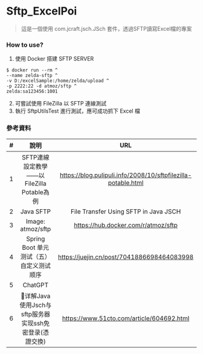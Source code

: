# Sftp_ExcelPoi

> 這是一個使用 com.jcraft.jsch.JSch 套件，透過SFTP讀寫Excel檔的專案

### How to use?
1. 使用 Docker 搭建 SFTP SERVER
```shell
$ docker run --rm ^
--name zelda-sftp ^
-v D:/excelSample:/home/zelda/upload ^
-p 2222:22 -d atmoz/sftp ^
zelda:sa123456:1001
```
2. 可嘗試使用 FileZilla 以 SFTP 連線測試
3. 執行 SftpUtilsTest 進行測試，應可成功抓下 Excel 檔


### 參考資料

| # |                說明                |                              URL                              |
|:-:|:--------------------------------:|:-------------------------------------------------------------:|
| 1 | SFTP連線設定教學——以FileZilla Potable為例 | https://blog.pulipuli.info/2008/10/sftpfilezilla-potable.html |
| 2 |            Java SFTP             |             File Transfer Using SFTP in Java JSCH             | https://www.javatpoint.com/java-sftp |
| 3 |        Image: atmoz/sftp         |              https://hub.docker.com/r/atmoz/sftp              |
| 4 |    Spring Boot 单元测试（五）自定义测试顺序    |          https://juejin.cn/post/7041886698464083998           |
| 5 |             ChatGPT              |                                                               |
| 6 |   🚩详解Java使用Jsch与sftp服务器实现ssh免密登录(憑證交換)      |      https://www.51cto.com/article/604692.html                  |
